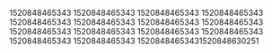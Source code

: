 1520848465343
1520848465343
1520848465343
1520848465343
1520848465343
1520848465343
1520848465343
1520848465343
1520848465343
1520848465343
1520848465343
1520848465343
1520848465343
1520848465343
15208484653431520848630251